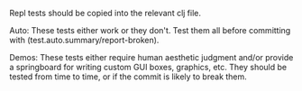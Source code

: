 Repl tests should be copied into the relevant clj file.

Auto: These tests either work or they don't. Test them all before committing with (test.auto.summary/report-broken).

Demos: These tests either require human aesthetic judgment and/or provide a springboard for writing custom GUI boxes, graphics, etc. They should be tested from time to time, or if the commit is likely to break them.

